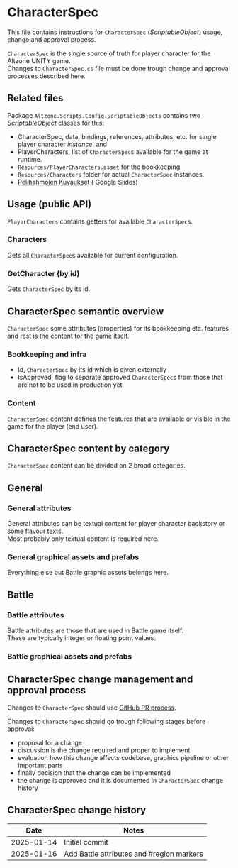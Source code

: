 # CharacterSpec

This file contains instructions for `CharacterSpec` (_ScriptableObject_) usage, change and approval process.

`CharacterSpec` is the single source of truth for player character for the Altzone UNITY game.  
Changes to `CharacterSpec.cs` file must be done trough change and approval processes described here.

## Related files

Package `Altzone.Scripts.Config.ScriptableObjects` contains two _ScriptableObject_ classes for this:

- CharacterSpec, data, bindings, references, attributes, etc. for single player character _instance_, and
- PlayerCharacters, list of `CharacterSpec`s available for the game at runtime.
- `Resources/PlayerCharacters.asset` for the bookkeeping.
- `Resources/Characters` folder for actual `CharacterSpec` instances.
- [Pelihahmojen Kuvaukset](https://docs.google.com/presentation/d/1LAQUyKSdMetxEPYzbhQWsciiImjf5fNKYR6QGETuVq8/edit#slide=id.g3237ce6b338_0_35) (
  Google Slides)

## Usage (public API)

`PlayerCharacters` contains getters for available `CharacterSpec`s.

### Characters

Gets all `CharacterSpec`s available for current configuration.

### GetCharacter (by id)

Gets `CharacterSpec` by its id.

## CharacterSpec semantic overview

`CharacterSpec` some attributes (properties) for its bookkeeping etc. features and rest is the content for the game
itself.

### Bookkeeping and infra

- Id, `CharacterSpec` by its id which is given externally
- IsApproved, flag to separate approved `CharacterSpec`s from those that are not to be used in production yet

### Content

`CharacterSpec` content defines the features that are available or visible in the game for the player (end user).

## CharacterSpec content by category

`CharacterSpec` content can be divided on 2 broad categories.

## General

### General attributes

General attributes can be textual content for player character backstory or some flavour texts.  
Most probably only textual content is required here.

### General graphical assets and prefabs

Everything else but Battle graphic assets belongs here.

## Battle

### Battle attributes

Battle attributes are those that are used in Battle game itself.  
These are typically integer or floating point values.

### Battle graphical assets and prefabs

## CharacterSpec change management and approval process

Changes to `CharacterSpec` should use [GitHub PR process](https://docs.github.com/en/pull-requests).

Changes to `CharacterSpec` should go trough following stages before approval:

- proposal for a change
- discussion is the change required and proper to implement
- evaluation how this change affects codebase, graphics pipeline or other important parts
- finally decision that the change can be implemented
- the change is approved and it is documented in `CharacterSpec` change history

## CharacterSpec change history

| Date       | Notes                                     |
|------------|-------------------------------------------|
| 2025-01-14 | Initial commit                            |
| 2025-01-16 | Add Battle attributes and #region markers |
